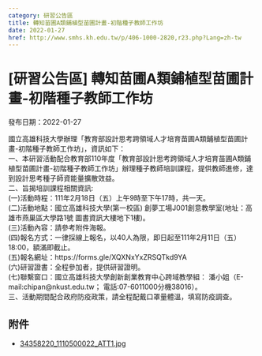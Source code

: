 ```yaml
---
category: 研習公告區
title: 轉知苗圃A類鋪植型苗圃計畫-初階種子教師工作坊
date: 2022-01-27
href: http://www.smhs.kh.edu.tw/p/406-1000-2820,r23.php?Lang=zh-tw
---
```


# [研習公告區] 轉知苗圃A類鋪植型苗圃計畫-初階種子教師工作坊
發布日期：2022-01-27

<div><div></div><div>國立高雄科技大學辦理「教育部設計思考跨領域人才培育苗圃A類鋪植型苗圃計畫-初階種子教師工作坊」，資訊如下：<br> 一、本研習活動配合教育部110年度「教育部設計思考跨領域人才培育苗圃A類鋪植型苗圃計畫-初階種子教師工作坊」辦理種子教師培訓課程，提供教師進修，達到設計思考種子師資能量擴散效益。<br> 二、旨揭培訓課程相關資訊:<br> (一)活動時程：111年2月18日（五）上午9時至下午17時，共一天。<br> (二)活動地點：國立高雄科技大學(第一校區) 創夢工場J001創意教學室(地址：高雄市燕巢區大學路1號 圖書資訊大樓地下1樓)。<br> (三)活動內容：請參考附件海報。<br> (四)報名方式：一律採線上報名，以40人為限，即日起至111年2月11日（五）18:00，額滿即截止。<br> (五)報名網址：https://forms.gle/XQXNxYxZRSQTkd9YA<br> (六)研習證書：全程參加者，提供研習證明。<br> (七)聯繫窗口：國立高雄科技大學創新創業教育中心跨域教學組： 潘小姐（E-mail:chipan@nkust.edu.tw； 電話:07-6011000分機38016）。<br> 三、活動期間配合政府防疫政策，請全程配戴口罩量體溫，填寫防疫調查。</div></div>

## 附件
- [34358220_1110500022_ATT1.jpg](https://www.smhs.kh.edu.tw/var/file/0/1000/attach/7/pta_2519_3287752_43311.jpg)
